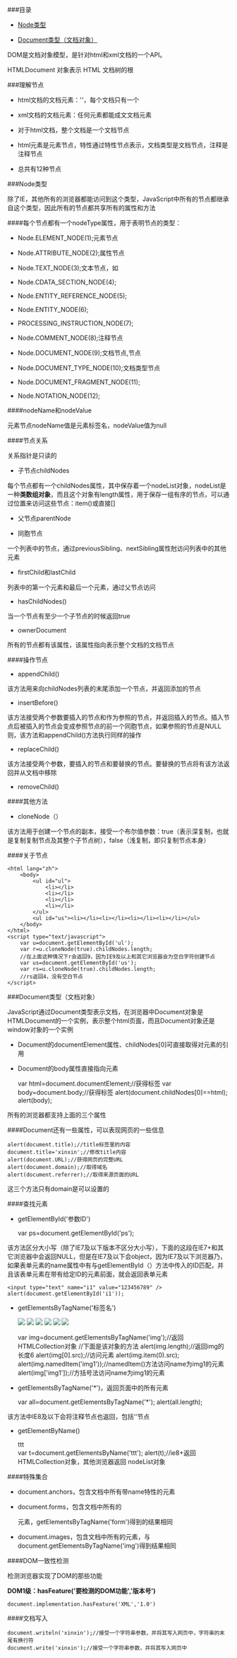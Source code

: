 
###目录

* [Node类型](#a1)

* [Document类型（文档对象）](#a2)

DOM是文档对象模型，是针对html和xml文档的一个API。

HTMLDocument 对象表示 HTML 文档树的根

###理解节点

+ html文档的文档元素：'<html>'，每个文档只有一个   

+ xml文档的文档元素：任何元素都能成文文档元素    

+ 对于html文档，整个文档是一个文档节点    

+ html元素是元素节点，特性通过特性节点表示，文档类型是文档节点，注释是注释节点    

+ 总共有12种节点

<a name="a1"></a>

###Node类型

除了IE，其他所有的浏览器都能访问到这个类型，JavaScript中所有的节点都继承自这个类型，因此所有的节点都共享所有的属性和方法

####每个节点都有一个nodeType属性，用于表明节点的类型：

+ Node.ELEMENT_NODE(1);元素节点

+ Node.ATTRIBUTE_NODE(2);属性节点

+ Node.TEXT_NODE(3);文本节点，如<p>

+ Node.CDATA_SECTION_NODE(4);

+ Node.ENTITY_REFERENCE_NODE(5);

+ Node.ENTITY_NODE(6);

+ PROCESSING_INSTRUCTION_NODE(7);

+ Node.COMMENT_NODE(8);注释节点

+ Node.DOCUMENT_NODE(9);文档节点,<html>节点

+ Node.DOCUMENT_TYPE_NODE(10);文档类型节点

+ Node.DOCUMENT_FRAGMENT_NODE(11);

+ Node.NOTATION_NODE(12);

####nodeName和nodeValue

元素节点nodeName值是元素标签名，nodeValue值为null

####节点关系

关系指针是只读的

+ 子节点childNodes

每个节点都有一个childNodes属性，其中保存着一个nodeList对象，nodeList是一种**类数组对象**，而且这个对象有length属性，用于保存一组有序的节点，可以通过位置来访问这些节点：item()或直接[]

+ 父节点parentNode

+ 同胞节点

一个列表中的节点，通过previousSibling、nextSibling属性尅访问列表中的其他元素

+ firstChild和lastChild

列表中的第一个元素和最后一个元素，通过父节点访问

+ hasChildNodes()

当一个节点有至少一个子节点的时候返回true

+ ownerDocument

所有的节点都有该属性，该属性指向表示整个文档的文档节点

####操作节点

+ appendChild()

该方法用来向childNodes列表的末尾添加一个节点，并返回添加的节点

+ insertBefore()

该方法接受两个参数要插入的节点和作为参照的节点，并返回插入的节点。插入节点后被插入的节点会变成参照节点的前一个同胞节点，如果参照的节点是NULL则，该方法和appendChild()方法执行同样的操作

+ replaceChild()

该方法接受两个参数，要插入的节点和要替换的节点。要替换的节点将有该方法返回并从文档中移除

+ removeChild()

####其他方法

+ cloneNode（）

该方法用于创建一个节点的副本，接受一个布尔值参数：true（表示深复制，也就是复制复制节点及其整个子节点树），false（浅复制，即只复制节点本身）

####关于节点

	<html lang="zh">
		<body>
			<ul id="ul">
				<li></li>
				<li></li>
				<li></li>
				<li></li>
			</ul>
			<ul id="us"><li></li><li></li><li></li><li></li></ul>
		</body>
	</html>
	<script type="text/javascript">
		var u=document.getElementById('ul');
		var r=u.cloneNode(true).childNodes.length;
		//在上面这种情况下r会返回9，因为IE9及以上和其它浏览器会为空白字符创建节点
		var us=document.getElementById('us');
		var rs=u.cloneNode(true).childNodes.length;
		//rs返回4，没有空白节点
	</script>

<a name="a2"></a>

###Document类型（文档对象）

JavaScript通过Document类型表示文档，在浏览器中Document对象是HTMLDocument的一个实例，表示整个html页面，而且Document对象还是window对象的一个实例

+ Document的documentElement属性、childNodes[0]可直接取得对<html>元素的引用    

+ Document的body属性直接指向<body>元素

	var html=document.documentElement;//获得<html>标签
	var body=document.body;//获得<body>标签
	alert(document.childNodes[0]==html);
	alert(body);

所有的浏览器都支持上面的三个属性    

####Document还有一些属性，可以表现网页的一些信息

	alert(document.title);//title标签里的内容
	document.title='xinxin';//修改title内容
	alert(document.URL);//获得网页的完整URL
	alert(document.domain);//取得域名
	alert(document.referrer);//取得来源页面的URL

这三个方法只有domain是可以设置的

####查找元素

+ getElementById('参数ID')

	var ps=document.getElementById('ps');

该方法区分大小写（除了IE7及以下版本不区分大小写），下面的这段在IE7+和其它浏览器中会返回NULL，但是在IE7及以下会object，因为IE7及以下浏览器乃，如果表单元素的name属性中有与getElementById（）方法中传入的ID匹配，并且该表单元素在带有给定ID的元素前面，就会返回表单元素

	<input type="text" name="i1" value="123456789" />
	alert(document.getElementById('i1'));

+ getElementsByTagName('标签名')
	
	<img src="img/st1.jpg" name="img1" />
	<img src="img/st2.jpg" />
	<img src="img/st3.jpg" />
	<img src="img/st4.jpg" />
	<img src="img/st5.jpg" />
	<img src="img/st6.jpg" />

	var img=document.getElementsByTagName('img');//返回HTMLCollection对象
	//下面是该对象的方法
	alert(img.length);//返回img的长度6
	alert(img[0].src);//访问元素
	alert(img.item(0).src);
	alert(img.namedItem('img1'));//namedItem()方法访问name为img1的元素
	alert(img['img1']);//方括号法访问name为img1的元素

+ getElementsByTagName('*')，返回页面中的所有元素

	var all=document.getElementsByTagName('*');
	alert(all.length);

该方法中IE8及以下会将注释节点也返回，包括‘<!DOCTYPE html>’节点

+ getElementByName()

	<div class="ttt">ttt</div>
	var t=document.getElementsByName('ttt');
	alert(t);//ie8+返回HTMLCollection对象，其他浏览器返回 nodeList对象

####特殊集合

+ document.anchors，包含文档中所有带name特性的<a>元素

+ document.forms，包含文档中所有的<form>元素，getElementsByTagName('form')得到的结果相同

+ document.images，包含文档中所有的<img>元素，与document.getElementsByTagName('img')得到结果相同

####DOM一致性检测

检测浏览器实现了DOM的那些功能

**DOM1级：hasFeature('要检测的DOM功能','版本号')**

	document.implementation.hasFeature('XML','1.0')

####文档写入

	document.writeln('xinxin');//接受一个字符串参数，并将其写入网页中，字符串的末尾有换行符
	document.write('xinxin');//接受一个字符串参数，并将其写入网页中
